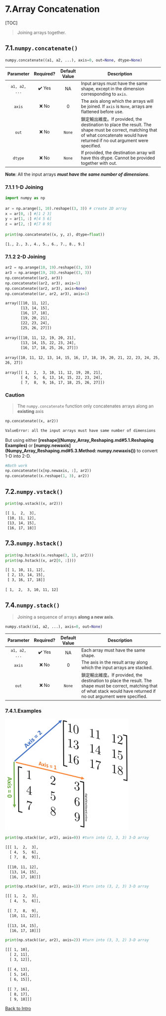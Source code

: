 # 7.Array Concatenation

[TOC]

> Joining arrays together.

## 7.1.`numpy.concatenate()`

```python
numpy.concatenate((a1, a2, ...), axis=0, out=None, dtype=None)
```

|   Parameter   | Required? | Default Value | Description                                                  |
| :-----------: | :-------: | :-----------: | ------------------------------------------------------------ |
| `a1, a2, ...` |   ✔️ Yes   |      NA       | Input arrays must have the same shape, except in the dimension corresponding to `axis`. |
|    `axis`     |   ❌ No    |       0       | The axis along which the arrays will be joined. If `axis` is `None`, arrays are flattened before use. |
|     `out`     |   ❌ No    |    `None`     | 鎖定輸出維度。If provided, the destination to place the result. The shape must be correct, matching that of what concatenate would have returned if no out argument were specified. |
|    `dtype`    |   ❌ No    |    `None`     | If provided, the destination array will have this dtype. Cannot be provided together with out. |

**Note**: All the input arrays ***must have the same number of dimensions***.



### 7.1.1 1-D Joining

```python
import numpy as np

ar = np.arange(1, 10).reshape((3, 3)) # create 2D array
x = ar[0, :] #[1 2 3]
y = ar[1, :] #[4 5 6]
z = ar[2, :] #[7 8 9]

print(np.concatenate((x, y, z), dtype=float))
```

```
[1., 2., 3., 4., 5., 6., 7., 8., 9.]
```



### 7.1.2 2-D Joining

```python
ar2 = np.arange(10, 19).reshape((3, 3))
ar3 = np.arange(19, 28).reshape((3, 3))
np.concatenate((ar2, ar3))
np.concatenate((ar2, ar3), axis=1)
np.concatenate((ar2, ar3), axis=None)
np.concatenate((ar, ar2, ar3), axis=1)
```

```
array([[10, 11, 12],
       [13, 14, 15],
       [16, 17, 18],
       [19, 20, 21],
       [22, 23, 24],
       [25, 26, 27]])

array([[10, 11, 12, 19, 20, 21],
       [13, 14, 15, 22, 23, 24],
       [16, 17, 18, 25, 26, 27]])

array([10, 11, 12, 13, 14, 15, 16, 17, 18, 19, 20, 21, 22, 23, 24, 25, 26, 27])

array([[ 1,  2,  3, 10, 11, 12, 19, 20, 21],
       [ 4,  5,  6, 13, 14, 15, 22, 23, 24],
       [ 7,  8,  9, 16, 17, 18, 25, 26, 27]])
```



### Caution

> The `numpy.concatenate` function only concatenates arrays along an **existing** axis

```python
np.concatenate((x, ar2))
```

```bash
ValueError: all the input arrays must have same number of dimensions
```

But using either **[reshape](Numpy_Array_Reshaping.md#5.1.Reshaping Examples)** or **[numpy.newaxis](Numpy_Array_Reshaping.md#5.3.Method: numpy.newaxis())** to convert 1-D into 2-D.

```python
#Both work
np.concatenate((x[np.newaxis, :], ar2))
np.concatenate((x.reshape(1, 3), ar2))
```



## 7.2.`numpy.vstack()`

```python
print(np.vstack((x, ar2)))
```

```
[[ 1,  2,  3],
 [10, 11, 12],
 [13, 14, 15],
 [16, 17, 18]]
```



## 7.3.`numpy.hstack()`

```python
print(np.hstack((x.reshape(3, 1), ar2)))
print(np.hstack((x, ar2[0, :])))
```

```
[[ 1, 10, 11, 12],
 [ 2, 13, 14, 15],
 [ 3, 16, 17, 18]]

[ 1,  2,  3, 10, 11, 12]
```



## 7.4.`numpy.stack()`

> Joining a sequence of arrays **along a new axis**.

```python
numpy.stack((a1, a2, ...), axis=0, out=None)
```

|   Parameter   | Required? | Default Value | Description                                                  |
| :-----------: | :-------: | :-----------: | ------------------------------------------------------------ |
| `a1, a2, ...` |   ✔️ Yes   |      NA       | Each array must have the same shape.                         |
|    `axis`     |   ❌ No    |       0       | The axis in the result array along which the input arrays are stacked. |
|     `out`     |   ❌ No    |    `None`     | 鎖定輸出維度。If provided, the destination to place the result. The shape must be correct, matching that of what stack would have returned if no out argument were specified. |



### 7.4.1.Examples

<img src="img/axis2.PNG" width=400>

```python
print(np.stack((ar, ar2), axis=0)) #turn into (2, 3, 3) 3-D array
```

```
[[[ 1,  2,  3],
  [ 4,  5,  6],
  [ 7,  8,  9]],

 [[10, 11, 12],
  [13, 14, 15],
  [16, 17, 18]]]
```



```python
print(np.stack((ar, ar2), axis=1)) #turn into (3, 2, 3) 3-D array
```

```
[[[ 1,  2,  3],
  [ 4,  5,  6]],

 [[ 7,  8,  9],
  [10, 11, 12]],

 [[13, 14, 15],
  [16, 17, 18]]]
```



```python
print(np.stack((ar, ar2), axis=2)) #turn into (3, 3, 2) 3-D array
```

```
[[[ 1, 10],
  [ 2, 11],
  [ 3, 12]],

 [[ 4, 13],
  [ 5, 14],
  [ 6, 15]],

 [[ 7, 16],
  [ 8, 17],
  [ 9, 18]]]
```







[Back to Intro](Numpy_Array_Intro.md)

